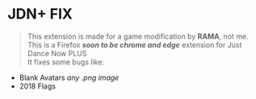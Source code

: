 # JDN+ FIX
>This extension is made for a game modification by **RAMA**, not me.<br>
>This is a Firefox __*soon to be chrome and edge*__ extension for Just Dance Now PLUS<br>
It fixes some bugs like:<br>


* Blank Avatars *any .png image*
* 2018 Flags
